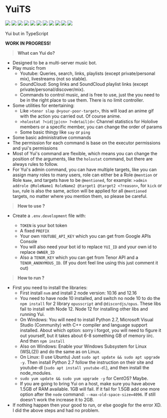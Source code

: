 # YuiTS

![](https://img.shields.io/badge/YuiTS-orange) ![](https://img.shields.io/badge/TypeScript-v3.8-blue) ![](https://img.shields.io/badge/discord.js-v12.2-blue) ![](https://img.shields.io/badge/ytdl--core-v2.1.0-red) ![](https://img.shields.io/badge/youtube--dl-v2020.06.06-red) ![](https://img.shields.io/badge/googleapis-v48.0.0-red) ![](https://img.shields.io/badge/ffmpeg--static-v4.1.1-c9f) ![](https://img.shields.io/badge/dotenv-v8.2-blueviolet) ![](https://img.shields.io/badge/node-%3E=12.0.0-brightgreen) ![](https://img.shields.io/badge/code%20style-prettier-ff69b4) ![](https://img.shields.io/badge/what%20is%20this%3F-idk%20JUST%20DO%20IT-success)

Yui but in TypeScript

**WORK IN PROGRESS!**

> **What can Yui do?**

- Designed to be a multi-server music bot.
- Play music from
  - Youtube: Queries, search, links, playlists (except private/personal mix), livestreams (not so stable).
  - SoundCloud: Song links and SoundCloud playlist links (except private/personal/discover/mix).
  - Commands to control music, and is free to use, just the you need to be in the right place to use them. There is no limit controller.
- Some utilities for entertaining:
  - Like `>tenor slap @<your-poor-target>`, this will load an anime gif with the action you carried out. Of course anime.
  - `>holostat ?<id|jp|cn> ?<detail|d>`: Channel statistics for Hololive members or a specific member, you can change the order of params
  - Some basic thingy like `say` or `ping`
- Some basic administrative commands
- The permission for each command is base on the executor permissions and yui's permissions
- Most of Yui's command are flexible, which means you can change the position of the arguments, like the `holostat` command, but there are always rules to follow.
- For Yui's admin command, you can have multiple targets, like you can assign many roles to many users, role can either be a Role `@mention` or Role `Name`, and targets have to be `@mentioned`, for example: `>admin addrole @RoleName1 RoleName2 @target1 @target2 <?reason>`, for `kick` or `ban`, rule is also the same, action will be applied for all `@mentioned` targets, no matter where you mention them, so please be careful.

> **How to use ?**

- Create a `.env.development` file with:

  - `TOKEN` is your bot token
  - A fixed `PREFIX`
  - Your own `YOUTUBE_API_KEY` which you can get from Google APIs Console
  - You will also need your bot id to replace `YUI_ID` and your own id to replace `OWNER_ID`
  - Also a `TENOR_KEY` which you can get from Tenor API and a `TENOR_ANONYMOUS_ID`. (If you dont feel line using this just comment it out)

> **How to run ?**

- First you need to install the libraries:
  - First install `nvm` and install 2 node version: 10.16 and 12.16
  - You need to have node 10 installed, and switch no node 10 to do the `npm install` for 2 library `opusscript` and `@discordjs/opus`. These libs fail to install with Node 12. Node 12 for installing other libs and running Yui.
  - On Windows: You will need to install Python 2.7, Microsoft Visual Studio (Community) with C++ compiler and language support installed. About which option: sorry i forgot, you will need to figure it out yourself, but it takes about 6-8 something GB of memory iirc. And then `npm install`
  - Also on Windows: Enable your Windows Subsystem for Linux (WSL(2)) and do the same as on Linux.
  - On Linux: (I use Ubuntu) Just `sudo apt update && sudo apt upgrade -y`. Then install Python 2.7 follow the instruction on their site and youtube-dl (`sudo apt install youtube-dl`), and then install the node_modules.
  - `sudo yum update && sudo yum upgrade -y` for CentOS? Maybe.
  - If you are going to bring Yui on a host, make sure you have above 1.5GB of RAM available. 1GB will fail. If it fail for 1.5GB add one more option after the `node` command: `--max-old-space-size=4096`. If still doesn't work the increase it to 2GB.
- If nothing happen then your good to run, or else google for the error XD. I did the above steps and had no problem.
